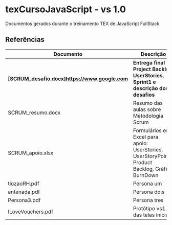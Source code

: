 # texCursoJavaScript - vs 1.0
Documentos gerados durante o treinamento TEX de JavaScript FullStack

## Referências

Documento            | Descrição
-------------------- | ------------------------------------------------
**[SCRUM_desafio.docx]https://www.google.com**   | **Entrega final - Project Backlog, UserStories, Sprint1 e descrição dos desafios**
SCRUM_resumo.docx    | Resumo das aulas sobre Metodologia Scrum
SCRUM_apoio.xlsx     | Formulários em Excel para apoio: UserStories, UserStoryPoints, Product Backlog, Gráfico BurnDown
tiozaoRH.pdf         | Persona um
antenada.pdf         | Persona dois
Persona3.pdf         | Persona tres
ILoveVouchers.pdf    | Protótipo vs1.0 das telas iniciais
